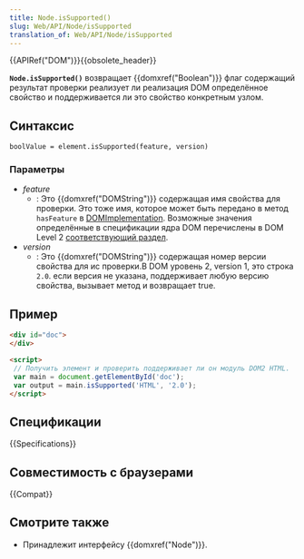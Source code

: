 ```yaml
---
title: Node.isSupported()
slug: Web/API/Node/isSupported
translation_of: Web/API/Node/isSupported
---
```

{{APIRef("DOM")}}{{obsolete_header}}

**`Node.isSupported()`** возвращает {{domxref("Boolean")}} флаг содержащий результат проверки реализует ли реализация DOM определённое свойство и поддерживается ли это свойство конкретным узлом.

## Синтаксис

```
boolValue = element.isSupported(feature, version)
```

### Параметры

- _feature_
  - : Это {{domxref("DOMString")}} содержащая имя свойства для проверки. Это тоже имя, которое может быть передано в метод `hasFeature` в [DOMImplementation](/en/DOM/document.implementation "en/DOM/document.implementation"). Возможные значения определённые в спецификации ядра DOM перечислены в DOM Level 2 [соответствующий раздел](http://www.w3.org/TR/DOM-Level-2-Core/introduction.html#ID-Conformance).
- _version_
  - : Это {{domxref("DOMString")}} содержащая номер версии свойства для ис проверки.В DOM уровень 2, version 1, это строка `2.0`. если версия не указана, поддерживает любую версию свойства, вызывает метод и возвращает true.

## Пример

```html
<div id="doc">
</div>

<script>
 // Получить элемент и проверить поддерживает ли он модуль DOM2 HTML.
 var main = document.getElementById('doc');
 var output = main.isSupported('HTML', '2.0');
</script>
```

## Спецификации

{{Specifications}}

## Совместимость с браузерами

{{Compat}}

## Смотрите также

- Принадлежит интерфейсу {{domxref("Node")}}.
